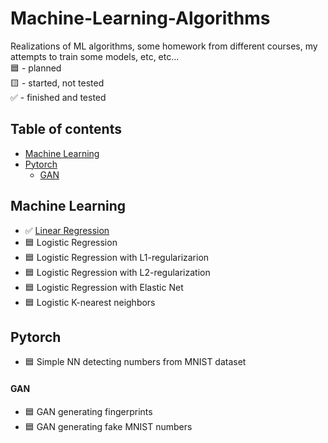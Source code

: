 # Machine-Learning-Algorithms
Realizations of ML algorithms, some homework from different courses, my attempts to train some models, etc, etc...  
:blue_square: - planned  
:yellow_square: - started, not tested  
:white_check_mark: - finished and tested  


## Table of contents
* [Machine Learning](#machine-learning)
* [Pytorch](#pytorch)
  * [GAN](#gan)

## Machine Learning
* :white_check_mark: [Linear Regression](https://github.com/xtbtds/Machine-Learning-Algorithms/tree/main/LinearRegression)  
* :blue_square: Logistic Regression
* :blue_square: Logistic Regression with L1-regularizarion
* :blue_square: Logistic Regression with L2-regularization
* :blue_square: Logistic Regression with Elastic Net
* :blue_square: Logistic K-nearest neighbors

## Pytorch
* :blue_square: Simple NN detecting numbers from MNIST dataset
#### GAN
* :blue_square: GAN generating fingerprints
* :blue_square: GAN generating fake MNIST numbers
